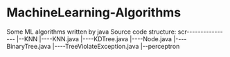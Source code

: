 # MachineLearning-Algorithms
Some ML algorithms written by java
Source code structure:
scr----------------
|--KNN
  |----KNN.java
  |----KDTree.java
  |----Node.java
  |----BinaryTree.java
  |----TreeViolateException.java
|--perceptron
